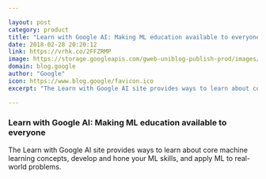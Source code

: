 ```yaml
---

layout: post
category: product
title: "Learn with Google AI: Making ML education available to everyone"
date: 2018-02-28 20:20:12
link: https://vrhk.co/2FFZRMP
image: https://storage.googleapis.com/gweb-uniblog-publish-prod/images/Screen_Shot_2018-02-27_at_6.14.27_PM.max-2800x2800.png
domain: blog.google
author: "Google"
icon: https://www.blog.google/favicon.ico
excerpt: "The Learn with Google AI site provides ways to learn about core machine learning concepts, develop and hone your ML skills, and apply ML to real-world problems."

---
```


### Learn with Google AI: Making ML education available to everyone

The Learn with Google AI site provides ways to learn about core machine learning concepts, develop and hone your ML skills, and apply ML to real-world problems.